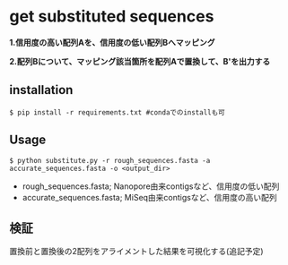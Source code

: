 # get substituted sequences
**1.信用度の高い配列Aを、信用度の低い配列Bへマッピング**

**2.配列Bについて、マッピング該当箇所を配列Aで置換して、B'を出力する**

## installation
```
$ pip install -r requirements.txt #condaでのinstallも可
```
## Usage
```
$ python substitute.py -r rough_sequences.fasta -a accurate_sequences.fasta -o <output_dir>
```
- rough_sequences.fasta; Nanopore由来contigsなど、信用度の低い配列
- accurate_sequences.fasta; MiSeq由来contigsなど、信用度の高い配列

## 検証
置換前と置換後の2配列をアライメントした結果を可視化する(追記予定)
